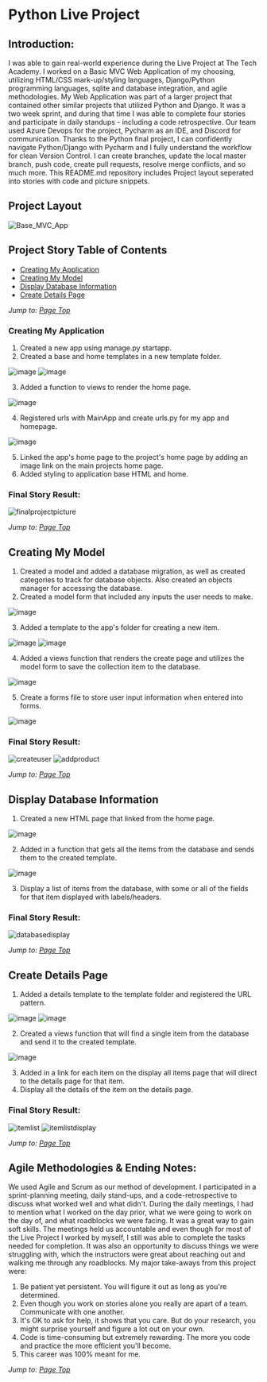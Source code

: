# Python Live Project

## Introduction:
I was able to gain real-world experience during the Live Project at The Tech Academy. I worked on a Basic MVC Web Application of my choosing, utilizing HTML/CSS mark-up/styling languages, Django/Python programming languages, sqlite and database integration, and agile methodologies. My Web Application was part of a larger project that contained other similar projects that utilized Python and Django. It was a two week sprint, and during that time I was able to complete four stories and participate in daily standups - including a code retrospective. Our team used Azure Devops for the project, Pycharm as an IDE, and Discord for communication. Thanks to the Python final project, I can confidently navigate Python/Django with Pycharm and I fully understand the workflow for clean Version Control. I can create branches, update the local master branch, push code, create pull requests, resolve merge conflicts, and so much more. This README.md repository includes Project layout seperated into stories with code and picture snippets.

## Project Layout

![Base_MVC_App](https://user-images.githubusercontent.com/79550661/126885089-c419bcec-971b-4c44-9529-e3a433490f50.jpg)

## Project Story Table of Contents
* [Creating My Application](#creating-my-application)
* [Creating My Model](#creating-my-model)
* [Display Database Information](#display-database-information)
* [Create Details Page](#create-details-page)

*Jump to: [Page Top](#python-live-project)*

### Creating My Application
1) Created a new app using manage.py startapp.
2) Created a base and home templates in a new template folder.

![image](https://user-images.githubusercontent.com/79550661/126885417-1915e37e-deb8-40a6-b2c1-79937ba8544c.png)
![image](https://user-images.githubusercontent.com/79550661/126885429-a30068bd-8943-4278-bb24-1c05b6f676ad.png)

3) Added a function to views to render the home page.

![image](https://user-images.githubusercontent.com/79550661/126885382-555f5625-12a1-4fcd-8f5c-b9c855b9ca59.png)

4) Registered urls with MainApp and create urls.py for my app and homepage.

![image](https://user-images.githubusercontent.com/79550661/126885397-cdf4969b-df64-4332-8848-b80a9c7b13fc.png)


5) Linked the app's home page to the project's home page by adding an image link on the main projects home page.
6) Added styling to application base HTML and home.

### Final Story Result:
![finalprojectpicture](https://user-images.githubusercontent.com/79550661/126885284-e83d1fda-51a1-4961-bf1e-af569049a9a4.jpg)

*Jump to: [Page Top](#python-live-project)*

## Creating My Model
1) Created a model and added a database migration, as well as created categories to track for database objects. Also created an objects manager for accessing the database.
2) Created a model form that included any inputs the user needs to make.

![image](https://user-images.githubusercontent.com/79550661/126885455-977dc6db-218f-4568-b269-d0f8f641f236.png)


3) Added a template to the app's folder for creating a new item.

![image](https://user-images.githubusercontent.com/79550661/126885467-eac698fa-2c9f-42c6-86ef-0348de47ae6a.png)
![image](https://user-images.githubusercontent.com/79550661/126885473-cc302a6e-061c-4922-932f-f99a9ad05dfb.png)

4) Added a views function that renders the create page and utilizes the model form to save the collection item to the database.

![image](https://user-images.githubusercontent.com/79550661/126885481-6b2e28bf-ed1d-4734-8894-caebc6b7c39c.png)

5) Create a forms file to store user input information when entered into forms.

![image](https://user-images.githubusercontent.com/79550661/126885655-b2bfa142-68d3-4d4d-bb02-2db66b379dbc.png)


### Final Story Result:
![createuser](https://user-images.githubusercontent.com/79550661/126885298-75f9f45c-5af6-4470-abbf-1b8b26efcb04.jpg)
![addproduct](https://user-images.githubusercontent.com/79550661/126885299-8b7f42b2-b322-40a2-8fe5-045d74ca233a.jpg)

*Jump to: [Page Top](#python-live-project)*

## Display Database Information
1) Created a new HTML page that linked from the home page.

![image](https://user-images.githubusercontent.com/79550661/126885559-8aa2c963-fa15-432e-a0ba-992d6baf06f3.png)

2) Added in a function that gets all the items from the database and sends them to the created template.

![image](https://user-images.githubusercontent.com/79550661/126885546-00849775-1064-4885-9cf4-942c7ba13a36.png)

3) Display a list of items from the database, with some or all of the fields for that item displayed with labels/headers. 

### Final Story Result:
![databasedisplay](https://user-images.githubusercontent.com/79550661/126885304-7cae9d7e-6c0b-4b8a-add7-5362ab29fd57.jpg)

*Jump to: [Page Top](#python-live-project)*

## Create Details Page
1) Added a details template to the template folder and registered the URL pattern.

![image](https://user-images.githubusercontent.com/79550661/126885605-87e6437f-90c3-4b7d-bad0-a9562bbb50ea.png)
![image](https://user-images.githubusercontent.com/79550661/126885609-6c0dd74d-9ad4-4721-a3b6-a9cb4836afad.png)

2) Created a views function that will find a single item from the database and send it to the created template.

![image](https://user-images.githubusercontent.com/79550661/126885581-f379dbcf-3233-46e6-8fc7-31cd0a853e58.png)

3) Added in a link for each item on the display all items page that will direct to the details page for that item.
4) Display all the details of the item on the details page.

### Final Story Result:
![itemlist](https://user-images.githubusercontent.com/79550661/126885310-a1365126-a13c-44e6-a159-4ceddd4aa790.jpg)
![itemlistdisplay](https://user-images.githubusercontent.com/79550661/126885311-4c5f772f-e219-4fb0-b2e0-5767df561786.jpg)

*Jump to: [Page Top](#python-live-project)*

## Agile Methodologies & Ending Notes:
We used Agile and Scrum as our method of development. I participated in a sprint-planning meeting, daily stand-ups, and a code-retrospective to discuss what worked well and what didn't. During the daily meetings, I had to mention what I worked on the day prior, what we were going to work on the day of, and what roadblocks we were facing. It was a great way to gain soft skills. The meetings held us accountable and even though for most of the Live Project I worked by myself, I still was able to complete the tasks needed for completion. It was also an opportunity to discuss things we were struggling with, which the instructors were great about reaching out and walking me through any roadblocks. My major take-aways from this project were:

1. Be patient yet persistent. You will figure it out as long as you're determined.
2. Even though you work on stories alone you really are apart of a team. Communicate with one another.
3. It's OK to ask for help, it shows that you care. But do your research, you might surprise yourself and figure a lot out on your own.
4. Code is time-consuming but extremely rewarding. The more you code and practice the more efficient you'll become. 
5. This career was 100% meant for me. 

*Jump to: [Page Top](#python-live-project)*
